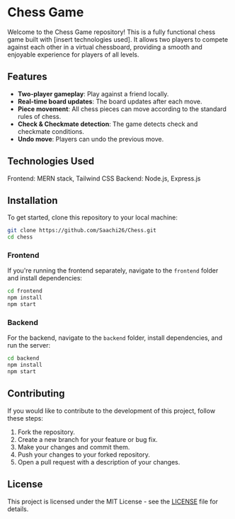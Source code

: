 # Chess Game

Welcome to the Chess Game repository! This is a fully functional chess game built with [insert technologies used]. It allows two players to compete against each other in a virtual chessboard, providing a smooth and enjoyable experience for players of all levels.

## Features

- **Two-player gameplay**: Play against a friend locally.
- **Real-time board updates**: The board updates after each move.
- **Piece movement**: All chess pieces can move according to the standard rules of chess.
- **Check & Checkmate detection**: The game detects check and checkmate conditions.
- **Undo move**: Players can undo the previous move.

## Technologies Used

Frontend: MERN stack, Tailwind CSS
Backend: Node.js, Express.js

## Installation

To get started, clone this repository to your local machine:

```bash
git clone https://github.com/Saachi26/Chess.git
cd chess
```

### Frontend

If you're running the frontend separately, navigate to the `frontend` folder and install dependencies:

```bash
cd frontend
npm install
npm start
```

### Backend

For the backend, navigate to the `backend` folder, install dependencies, and run the server:

```bash
cd backend
npm install
npm start
```

## Contributing

If you would like to contribute to the development of this project, follow these steps:

1. Fork the repository.
2. Create a new branch for your feature or bug fix.
3. Make your changes and commit them.
4. Push your changes to your forked repository.
5. Open a pull request with a description of your changes.

## License

This project is licensed under the MIT License - see the [LICENSE](LICENSE) file for details.

